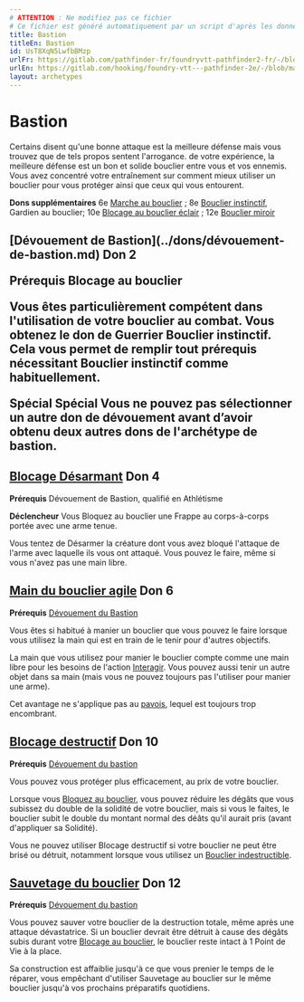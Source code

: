 ```yaml
---
# ATTENTION : Ne modifiez pas ce fichier
# Ce fichier est généré automatiquement par un script d'après les données du module Foundry VTT officiel et de sa traduction
title: Bastion
titleEn: Bastion
id: UsT8XqN5LwfbBMzp
urlFr: https://gitlab.com/pathfinder-fr/foundryvtt-pathfinder2-fr/-/blob/master/data/archetypes/UsT8XqN5LwfbBMzp.htm
urlEn: https://gitlab.com/hooking/foundry-vtt---pathfinder-2e/-/blob/master/packs/data/archetypes.db/bastion.json
layout: archetypes
---
```

# Bastion

Certains disent qu'une bonne attaque est la meilleure défense mais vous trouvez que de tels propos sentent l'arrogance. de votre expérience, la meilleure défense est un bon et solide bouclier entre vous et vos ennemis. Vous avez concentré votre entraînement sur comment mieux utiliser un bouclier pour vous protéger ainsi que ceux qui vous entourent.

**Dons supplémentaires** 6e [Marche au bouclier](../dons/marche-au-bouclier.md) ; 8e [Bouclier instinctif](../dons/bouclier-instinctif.md), Gardien au bouclier; 10e [Blocage au bouclier éclair](../dons/blocage-au-bouclier-éclair.md) ; 12e [Bouclier miroir](../dons/bouclier-miroir.md)

<h2 style="text-align: left;">[Dévouement de Bastion](../dons/dévouement-de-bastion.md) Don 2

**Prérequis** Blocage au bouclier

Vous êtes particulièrement compétent dans l'utilisation de votre bouclier au combat. Vous obtenez le don de Guerrier Bouclier instinctif. Cela vous permet de remplir tout prérequis nécessitant Bouclier instinctif comme habituellement.

**Spécial** **Spécial** Vous ne pouvez pas sélectionner un autre don de dévouement avant d’avoir obtenu deux autres dons de l'archétype de bastion.
 

## [Blocage Désarmant](../dons/blocage-désarmant.md) Don 4

**Prérequis** Dévouement de Bastion, qualifié en Athlétisme

**Déclencheur** Vous Bloquez au bouclier une <a class="entity-link" data-pack="pf2e.actionspf2e" data-id="VjxZFuUXrCU94MWR" draggable="true">Frappe</a> au corps-à-corps portée avec une arme tenue.

Vous tentez de <a class="entity-link" data-pack="pf2e.actionspf2e" data-id="Dt6B1slsBy8ipJu9" draggable="true">Désarmer</a> la créature dont vous avez bloqué l'attaque de l'arme avec laquelle ils vous ont attaqué. Vous pouvez le faire, même si vous n'avez pas une main libre.

## [Main du bouclier agile](../dons/main-du-bouclier-agile.md) Don 6

**Prérequis** [Dévouement du Bastion](../dons/dévouement-de-bastion.md)

Vous êtes si habitué à manier un bouclier que vous pouvez le faire lorsque vous utilisez la main qui est en train de le tenir pour d'autres objectifs.

La main que vous utilisez pour manier le bouclier compte comme une main libre pour les besoins de l'action [Interagir](../actions/interagir.md). Vous pouvez aussi tenir un autre objet dans sa main (mais vous ne pouvez toujours pas l'utiliser pour manier une arme).

Cet avantage ne s'applique pas au [pavois](../équipements/pavois.md), lequel est toujours trop encombrant.

## [Blocage destructif](../dons/blocage-destructif.md) Don 10

**Prérequis** [Dévouement du bastion](../dons/dévouement-de-bastion.md)

Vous pouvez vous protéger plus efficacement, au prix de votre bouclier.

Lorsque vous [Bloquez au bouclier](../dons/blocage-au-bouclier.md), vous pouvez réduire les dégâts que vous subissez du double de la solidité de votre bouclier, mais si vous le faites, le bouclier subit le double du montant normal des déâts qu'il aurait pris (avant d'appliquer sa Solidité).

Vous ne pouvez utiliser Blocage destructif si votre bouclier ne peut être brisé ou détruit, notamment lorsque vous utilisez un  [Bouclier indestructible](../équipements/bouclier-indestructible.md).

## [Sauvetage du bouclier](../dons/sauvetage-du-bouclier.md) Don 12

**Prérequis** [Dévouement du bastion](../dons/dévouement-de-bastion.md)

Vous pouvez sauver votre bouclier de la destruction totale, même après une attaque dévastatrice. Si un bouclier devrait être détruit à cause des dégâts subis durant votre [Blocage au bouclier](../dons/blocage-au-bouclier.md), le bouclier reste intact à 1 Point de Vie à la place.

Sa construction est affaiblie jusqu'à ce que vous prenier le temps de le réparer, vous empêchant d'utiliser Sauvetage au bouclier sur le même bouclier jusqu'à vos prochains préparatifs quotidiens.
